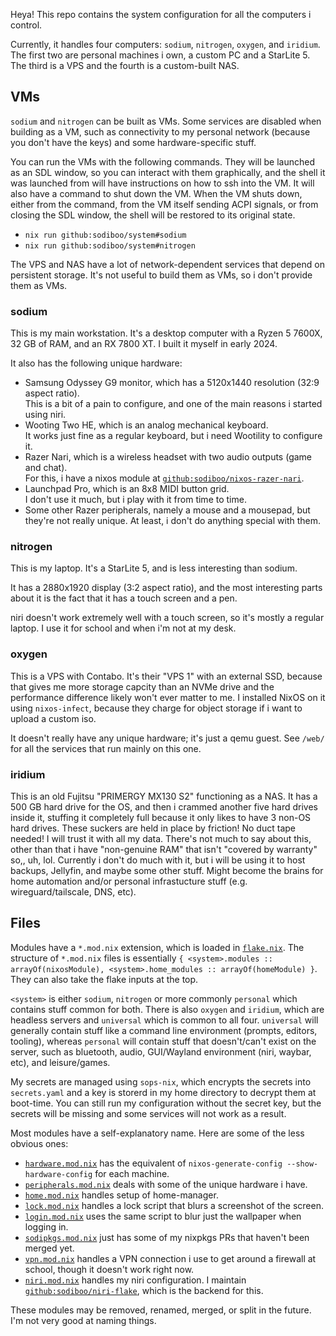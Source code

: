 Heya! This repo contains the system configuration for all the computers i control.

Currently, it handles four computers: `sodium`, `nitrogen`, `oxygen`, and `iridium`.
The first two are personal machines i own, a custom PC and a StarLite 5. The third is a VPS and the fourth is a custom-built NAS.

## VMs

`sodium` and `nitrogen` can be built as VMs. Some services are disabled when building as a VM, such as connectivity to my personal network (because you don't have the keys) and some hardware-specific stuff.

You can run the VMs with the following commands. They will be launched as an SDL window, so you can interact with them graphically, and the shell it was launched from will have instructions on how to ssh into the VM. It will also have a command to shut down the VM. When the VM shuts down, either from the command, from the VM itself sending ACPI signals, or from closing the SDL window, the shell will be restored to its original state.

-   `nix run github:sodiboo/system#sodium`
-   `nix run github:sodiboo/system#nitrogen`

The VPS and NAS have a lot of network-dependent services that depend on persistent storage. It's not useful to build them as VMs, so i don't provide them as VMs.

### sodium

This is my main workstation. It's a desktop computer with a Ryzen 5 7600X, 32 GB of RAM, and an RX 7800 XT. I built it myself in early 2024.

It also has the following unique hardware:

-   Samsung Odyssey G9 monitor, which has a 5120x1440 resolution (32:9 aspect ratio).  
    This is a bit of a pain to configure, and one of the main reasons i started using niri.
-   Wooting Two HE, which is an analog mechanical keyboard.  
    It works just fine as a regular keyboard, but i need Wootility to configure it.
-   Razer Nari, which is a wireless headset with two audio outputs (game and chat).  
    For this, i have a nixos module at [`github:sodiboo/nixos-razer-nari`](https://github.com/sodiboo/nixos-razer-nari).
-   Launchpad Pro, which is an 8x8 MIDI button grid.  
    I don't use it much, but i play with it from time to time.
-   Some other Razer peripherals, namely a mouse and a mousepad, but they're not really unique.
    At least, i don't do anything special with them.

### nitrogen

This is my laptop. It's a StarLite 5, and is less interesting than sodium.

It has a 2880x1920 display (3:2 aspect ratio), and the most interesting parts about it is the fact that it has a touch screen and a pen.

niri doesn't work extremely well with a touch screen, so it's mostly a regular laptop. I use it for school and when i'm not at my desk.

### oxygen

This is a VPS with Contabo. It's their "VPS 1" with an external SSD, because that gives me more storage capcity than an NVMe drive and the performance difference likely won't ever matter to me. I installed NixOS on it using `nixos-infect`, because they charge for object storage if i want to upload a custom iso.

It doesn't really have any unique hardware; it's just a qemu guest. See `/web/` for all the services that run mainly on this one.

### iridium

This is an old Fujitsu "PRIMERGY MX130 S2" functioning as a NAS. It has a 500 GB hard drive for the OS, and then i crammed another five hard drives inside it, stuffing it completely full because it only likes to have 3 non-OS hard drives. These suckers are held in place by friction! No duct tape needed! I will trust it with all my data. There's not much to say about this, other than that i have "non-genuine RAM" that isn't "covered by warranty" so,, uh, lol. Currently i don't do much with it, but i will be using it to host backups, Jellyfin, and maybe some other stuff. Might become the brains for home automation and/or personal infrastucture stuff (e.g. wireguard/tailscale, DNS, etc).

## Files

Modules have a `*.mod.nix` extension, which is loaded in [`flake.nix`](/flake.nix). The structure of `*.mod.nix` files is essentially `{ <system>.modules :: arrayOf(nixosModule), <system>.home_modules :: arrayOf(homeModule) }`. They can also take the flake inputs at the top.

`<system>` is either `sodium`, `nitrogen` or more commonly `personal` which contains stuff common for both. There is also `oxygen` and `iridium`, which are headless servers and `universal` which is common to all four. `universal` will generally contain stuff like a command line environment (prompts, editors, tooling), whereas `personal` will contain stuff that doesn't/can't exist on the server, such as bluetooth, audio, GUI/Wayland environment (niri, waybar, etc), and leisure/games.

My secrets are managed using `sops-nix`, which encrypts the secrets into `secrets.yaml` and a key is storerd in my home directory to decrypt them at boot-time. You can still run my configuration without the secret key, but the secrets will be missing and some services will not work as a result.

Most modules have a self-explanatory name. Here are some of the less obvious ones:

-   [`hardware.mod.nix`](/hardware.mod.nix) has the equivalent of `nixos-generate-config --show-hardware-config` for each machine.
-   [`peripherals.mod.nix`](/peripherals.mod.nix) deals with some of the unique hardware i have.
-   [`home.mod.nix`](/home.mod.nix) handles setup of home-manager.
-   [`lock.mod.nix`](/lock.mod.nix) handles a lock script that blurs a screenshot of the screen.
-   [`login.mod.nix`](/login.mod.nix) uses the same script to blur just the wallpaper when logging in.
-   [`sodipkgs.mod.nix`](/sodipkgs.mod.nix) just has some of my nixpkgs PRs that haven't been merged yet.
-   [`vpn.mod.nix`](/vpn.mod.nix) handles a VPN connection i use to get around a firewall at school, though it doesn't work right now.
-   [`niri.mod.nix`](/niri.mod.nix) handles my niri configuration. I maintain [`github:sodiboo/niri-flake`](https://github.com/sodiboo/niri-flake), which is the backend for this.

These modules may be removed, renamed, merged, or split in the future. I'm not very good at naming things.
